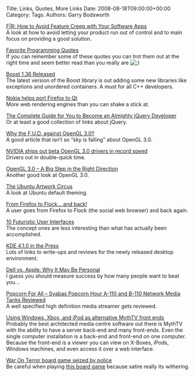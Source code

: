 Title: Links, Quotes, More Links
Date: 2008-08-18T09:00:00+00:00
Category: 
Tags: 
Authors: Garry Bodsworth

[F|R: How to Avoid Feature Creep with Your Software Apps][1]  
A look at how to avoid letting your product run out of control and to main focus on providing a good solution.

[Favorite Programming Quotes][2]  
If you can remember some of these quotes you can trot them out at the right time and seem better read than you really are <img src='http://localhost:8888/wordpress/wp-includes/images/smilies/icon_wink.gif' alt=';)' class='wp-smiley' /> 

[Boost 1.36 Released][3]  
The latest version of the Boost library is out adding some new libraries like exceptions and unordered containers. A must for all C++ developers.

[Nokia helps port Firefox to Qt][4]  
More web rendering engines than you can shake a stick at.

[The Complete Guide for You to Become an Almighty jQuery Developer][5]  
Or at least a good collection of links about jQuery.

[Why the F.U.D. against OpenGL 3.0?][6]  
A good article that isn&#8217;t so &#8220;sky is falling&#8221; about OpenGL 3.0.

[NVIDIA ships out beta OpenGL 3.0 drivers in record speed][7]  
Drivers out in double-quick time.

[OpenGL 3.0 &#8211; A Big Step in the Right Direction][8]  
Another good look at OpenGL 3.0.

[The Ubuntu Artwork Circus][9]  
A look at Ubuntu default theming.

[From Firefox to Flock&#8230; and back!][10]  
A user goes from Firefox to Flock (the social web browser) and back again.

[10 Futuristic User Interfaces][11]  
The concept ones are less interesting than what has actually been accomplished.

[KDE 4.1.0 in the Press][12]  
Lots of links to write-ups and reviews for the newly released desktop environment.

[Dell vs. Apple: Why It May Be Personal][13]  
I guess you should measure success by how many people want to beat you&#8230;

[Popcorn For All &#8211; Syabas Popcorn Hour A-110 and B-110 Network Media Tanks Reviewed][14]  
A well specified high definition media streamer gets reviewed.

[Using Windows, Xbox, and iPod as alternative MythTV front ends][15]  
Probably the best architected media centre software out there is MythTV with the ability to have a server back-end and many front-ends. Even the single computer installation is a back-end and front-end on one computer. Because the front-end is a viewer you can view on X-Boxes, iPods, Windows machines, and even access it over a web interface.

[War On Terror board game seized by police][16]  
Be careful when playing [this board game][17] because satire really its withering.

 [1]: http://gigaom.com/2008/08/17/fr-how-to-avoid-feature-creep-with-your-software-apps/
 [2]: http://www.juixe.com/techknow/index.php/2008/08/17/favorite-programming-quotes/
 [3]: http://www.boost.org/users/news/version_1_36_0
 [4]: http://arstechnica.com/news.ars/post/20080818-nokia-helps-port-firefox-to-qt.html
 [5]: http://effectize.com/jquery-developer-guide
 [6]: http://zerias.blogspot.com/2008/08/why-fud-against-opengl-30.html
 [7]: http://www.engadget.com/2008/08/14/nvidia-ships-out-beta-opengl-3-0-drivers-in-record-speed/
 [8]: http://fireuser.com/blog/opengl_30_a_big_step_in_the_right_direction/
 [9]: http://jonreagan.wordpress.com/2008/08/14/the-ubuntu-artwork-circus/
 [10]: http://gooddayandgoodmentalhealth.blogspot.com/2008/08/from-firefox-to-flock-and-back.html
 [11]: http://www.smashingmagazine.com/2008/08/17/10-futuristic-user-interfaces/
 [12]: http://www.kde.org/announcements/4.1/inthepress.php
 [13]: http://www.businessweek.com/magazine/content/08_34/b4097022701166.htm?campaign_id=rss_tech
 [14]: http://www.digitalreviews.net/reviews/video/popcorn-for-all-syabas-popcorn-hour-a-110-and-b-110-network-media-tanks-rev.html
 [15]: http://www.linux.com/feature/144179
 [16]: http://www.cambridge-news.co.uk/cn_news_home/DisplayArticle.asp?ID=338658
 [17]: http://www.waronterrortheboardgame.com/